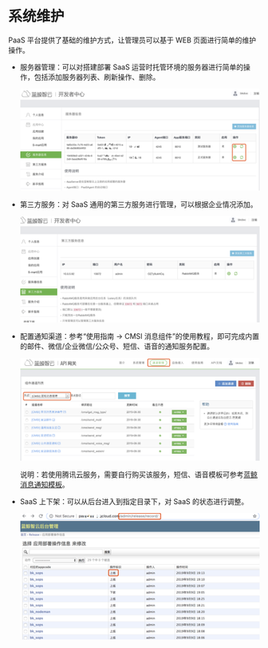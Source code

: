 # 系统维护

PaaS 平台提供了基础的维护方式，让管理员可以基于 WEB 页面进行简单的维护操作。

- 服务器管理：可以对搭建部署 SaaS 运营时托管环境的服务器进行简单的操作，包括添加服务器列表、刷新操作、删除。

  ![](../../assets/fuwuqiinfo.png)

- 第三方服务：对 SaaS 通用的第三方服务进行管理，可以根据企业情况添加。

  ![](../../assets/disanfangfuwu.png)

- 配置通知渠道：参考“使用指南 -> CMSI 消息组件”的使用教程，即可完成内置的邮件、微信/企业微信/公众号、短信、语音的通知服务配置。

  ![](../../assets/tongzhi.png)

  说明：若使用腾讯云服务，需要自行购买该服务，短信、语音模板可参考[蓝鲸消息通知模板](../../场景案例/文本短信.md)。

- SaaS 上下架：可以从后台进入到指定目录下，对 SaaS 的状态进行调整。

  ![](../../assets/saashoutai.png)
